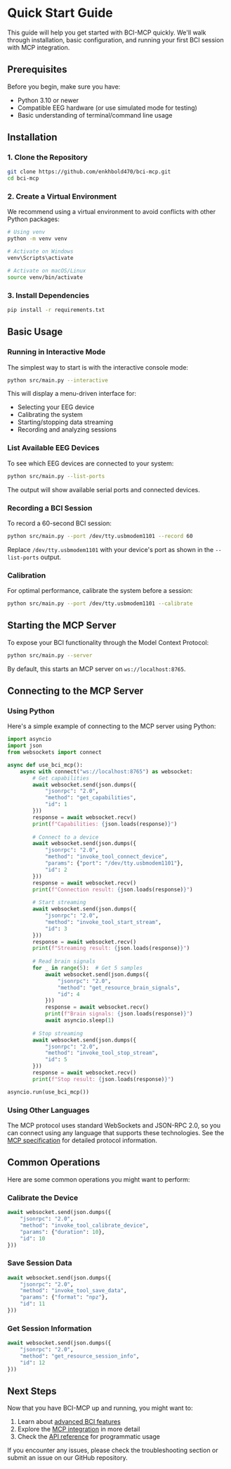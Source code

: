 # Quick Start Guide

This guide will help you get started with BCI-MCP quickly. We'll walk through installation, basic configuration, and running your first BCI session with MCP integration.

## Prerequisites

Before you begin, make sure you have:

- Python 3.10 or newer
- Compatible EEG hardware (or use simulated mode for testing)
- Basic understanding of terminal/command line usage

## Installation

### 1. Clone the Repository

```bash
git clone https://github.com/enkhbold470/bci-mcp.git
cd bci-mcp
```

### 2. Create a Virtual Environment

We recommend using a virtual environment to avoid conflicts with other Python packages:

```bash
# Using venv
python -m venv venv

# Activate on Windows
venv\Scripts\activate

# Activate on macOS/Linux
source venv/bin/activate
```

### 3. Install Dependencies

```bash
pip install -r requirements.txt
```

## Basic Usage

### Running in Interactive Mode

The simplest way to start is with the interactive console mode:

```bash
python src/main.py --interactive
```

This will display a menu-driven interface for:
- Selecting your EEG device
- Calibrating the system
- Starting/stopping data streaming
- Recording and analyzing sessions

### List Available EEG Devices

To see which EEG devices are connected to your system:

```bash
python src/main.py --list-ports
```

The output will show available serial ports and connected devices.

### Recording a BCI Session

To record a 60-second BCI session:

```bash
python src/main.py --port /dev/tty.usbmodem1101 --record 60
```

Replace `/dev/tty.usbmodem1101` with your device's port as shown in the `--list-ports` output.

### Calibration

For optimal performance, calibrate the system before a session:

```bash
python src/main.py --port /dev/tty.usbmodem1101 --calibrate
```

## Starting the MCP Server

To expose your BCI functionality through the Model Context Protocol:

```bash
python src/main.py --server
```

By default, this starts an MCP server on `ws://localhost:8765`.

## Connecting to the MCP Server

### Using Python

Here's a simple example of connecting to the MCP server using Python:

```python
import asyncio
import json
from websockets import connect

async def use_bci_mcp():
    async with connect("ws://localhost:8765") as websocket:
        # Get capabilities
        await websocket.send(json.dumps({
            "jsonrpc": "2.0",
            "method": "get_capabilities",
            "id": 1
        }))
        response = await websocket.recv()
        print(f"Capabilities: {json.loads(response)}")
        
        # Connect to a device
        await websocket.send(json.dumps({
            "jsonrpc": "2.0",
            "method": "invoke_tool_connect_device",
            "params": {"port": "/dev/tty.usbmodem1101"},
            "id": 2
        }))
        response = await websocket.recv()
        print(f"Connection result: {json.loads(response)}")
        
        # Start streaming
        await websocket.send(json.dumps({
            "jsonrpc": "2.0",
            "method": "invoke_tool_start_stream",
            "id": 3
        }))
        response = await websocket.recv()
        print(f"Streaming result: {json.loads(response)}")
        
        # Read brain signals
        for _ in range(5):  # Get 5 samples
            await websocket.send(json.dumps({
                "jsonrpc": "2.0",
                "method": "get_resource_brain_signals",
                "id": 4
            }))
            response = await websocket.recv()
            print(f"Brain signals: {json.loads(response)}")
            await asyncio.sleep(1)
        
        # Stop streaming
        await websocket.send(json.dumps({
            "jsonrpc": "2.0",
            "method": "invoke_tool_stop_stream",
            "id": 5
        }))
        response = await websocket.recv()
        print(f"Stop result: {json.loads(response)}")

asyncio.run(use_bci_mcp())
```

### Using Other Languages

The MCP protocol uses standard WebSockets and JSON-RPC 2.0, so you can connect using any language that supports these technologies. See the [MCP specification](https://spec.modelcontextprotocol.io/) for detailed protocol information.

## Common Operations

Here are some common operations you might want to perform:

### Calibrate the Device

```python
await websocket.send(json.dumps({
    "jsonrpc": "2.0",
    "method": "invoke_tool_calibrate_device",
    "params": {"duration": 10},
    "id": 10
}))
```

### Save Session Data

```python
await websocket.send(json.dumps({
    "jsonrpc": "2.0",
    "method": "invoke_tool_save_data",
    "params": {"format": "npz"},
    "id": 11
}))
```

### Get Session Information

```python
await websocket.send(json.dumps({
    "jsonrpc": "2.0",
    "method": "get_resource_session_info",
    "id": 12
}))
```

## Next Steps

Now that you have BCI-MCP up and running, you might want to:

1. Learn about [advanced BCI features](../features/bci-features.md)
2. Explore the [MCP integration](../features/mcp-integration.md) in more detail
3. Check the [API reference](../api/bci-module.md) for programmatic usage

If you encounter any issues, please check the troubleshooting section or submit an issue on our GitHub repository.
